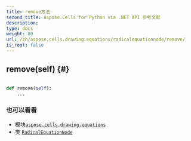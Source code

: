 ```yaml
---
title: remove方法
second_title: Aspose.Cells for Python via .NET API 参考文献
description:
type: docs
weight: 80
url: /zh/aspose.cells.drawing.equations/radicalequationnode/remove/
is_root: false
---
```

##  remove(self) {#}




```python

def remove(self):
    ...
```





### 也可以看看
* 模块[`aspose.cells.drawing.equations`](../../)
* 类 [`RadicalEquationNode`](/cells/python-net/zh/aspose.cells.drawing.equations/radicalequationnode)
